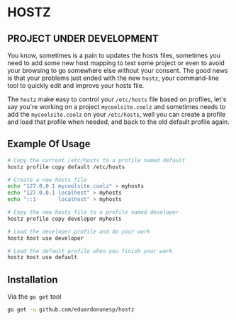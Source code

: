 # HOSTZ

## PROJECT UNDER DEVELOPMENT

You know, sometimes is a pain to updates the hosts files, sometimes you need to add some new host mapping to test some project or even to avoid your browsing to go somewhere else without your consent. The good news is that your problems just ended with the new `hostz`, your command-line tool to quickly edit and improve your hosts file.

The `hostz` make easy to control your `/etc/hosts` file based on profiles, let's say you're working on a project `mycoolsite.coolz` and sometimes needs to add the `mycoolsite.coolz` on your `/etc/hosts`, well you can create a profile and load that profile when needed, and back to the old default profile again.

## Example Of Usage

```bash
# Copy the current /etc/hosts to a profile named default
hostz profile copy default /etc/hosts

# Create a new hosts file
echo "127.0.0.1 mycoolsite.coolz" > myhosts
echo "127.0.0.1 localhost" > myhosts
echo "::1       localhost" > myhosts

# Copy the new hosts file to a profile named developer
hostz profile copy developer myhosts

# Load the developer profile and do your work
hostz host use developer

# Load the default profile when you finish your work
hostz host use default
```

## Installation

Via the `go get` tool

```bash
go get -u github.com/eduardonunesp/hostz
```
